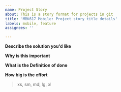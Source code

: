 ```yaml
---
name: Project Story
about: This is a story format for projects in git
title: 'MBK617 Mobile: Project story title details'
labels: mobile, feature
assignees: ''

---
```


**Describe the solution you'd like**

**Why is this important**

**What is the Definition of done**

**How big is the effort**
> xs, sm, md, lg, xl
